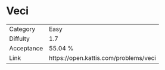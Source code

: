 # Veci

<table>
    <tr>
        <td>Category</td>
        <td>Easy</td>
    </tr>
    <tr>
        <td>Diffulty</td>
        <td>1.7</td>
    </tr>
    <tr>
        <td>Acceptance</td>
        <td>55.04 %</td>
    </tr>
    <tr>
        <td>Link</td>
        <td>https://open.kattis.com/problems/veci</td>
    </tr>
</table>